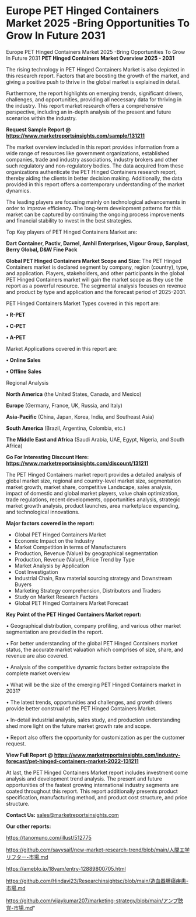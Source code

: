 # Europe PET Hinged Containers Market 2025 -Bring Opportunities To Grow In Future 2031
Europe PET Hinged Containers Market 2025 -Bring Opportunities To Grow In Future 2031
<Strong> PET Hinged Containers Market Overview 2025 - 2031</strong>

The rising technology in PET Hinged Containers Market is also depicted in this research report. Factors that are boosting the growth of the market, and giving a positive push to thrive in the global market is explained in detail.

Furthermore, the report highlights on emerging trends, significant drivers, challenges, and opportunities, providing all necessary data for thriving in the industry. This report market research offers a comprehensive perspective, including an in-depth analysis of the present and future scenarios within the industry.

<strong>Request Sample Report @ <a href=https://www.marketreportsinsights.com/sample/131211>https://www.marketreportsinsights.com/sample/131211</a></strong>

The market overview included in this report provides information from a wide range of resources like government organizations, established companies, trade and industry associations, industry brokers and other such regulatory and non-regulatory bodies. The data acquired from these organizations authenticate the PET Hinged Containers research report, thereby aiding the clients in better decision making. Additionally, the data provided in this report offers a contemporary understanding of the market dynamics.

The leading players are focusing mainly on technological advancements in order to improve efficiency. The long-term development patterns for this market can be captured by continuing the ongoing process improvements and financial stability to invest in the best strategies.

Top Key players of PET Hinged Containers Market are:

<strong>Dart Container, Pactiv, Darnel, Amhil Enterprises, Vigour Group, Sanplast, Berry Global, D&W Fine Pack</strong>

<strong><b>Global PET Hinged Containers Market Scope and Size:</b></strong>
The PET Hinged Containers market is declared segment by company, region (country), type, and application. Players, stakeholders, and other participants in the global PET Hinged Containers market will gain the market scope as they use the report as a powerful resource. The segmental analysis focuses on revenue and product by type and application and the forecast period of 2025-2031.

PET Hinged Containers Market Types covered in this report are:

<strong>• R-PET

• C-PET

• A-PET</strong>

Market Applications covered in this report are:

<strong>• Online Sales

• Offline Sales</strong> 

Regional Analysis

<strong>North America</strong> (the United States, Canada, and Mexico)

<strong>Europe</strong> (Germany, France, UK, Russia, and Italy)

<strong>Asia-Pacific</strong> (China, Japan, Korea, India, and Southeast Asia)

<strong>South America</strong> (Brazil, Argentina, Colombia, etc.)

<strong>The Middle East and Africa</strong> (Saudi Arabia, UAE, Egypt, Nigeria, and South Africa)

<strong>Go For Interesting Discount Here: <a href=https://www.marketreportsinsights.com/discount/131211>https://www.marketreportsinsights.com/discount/131211</a></strong>

The PET Hinged Containers market report provides a detailed analysis of global market size, regional and country-level market size, segmentation market growth, market share, competitive Landscape, sales analysis, impact of domestic and global market players, value chain optimization, trade regulations, recent developments, opportunities analysis, strategic market growth analysis, product launches, area marketplace expanding, and technological innovations.

<strong><b>Major factors covered in the report:</b></strong>
<ul>
  <li>Global PET Hinged Containers Market </li>
  <li>Economic Impact on the Industry</li>
  <li>Market Competition in terms of Manufacturers</li>
  <li>Production, Revenue (Value) by geographical segmentation</li>
  <li>Production, Revenue (Value), Price Trend by Type</li>
  <li>Market Analysis by Application</li>
  <li>Cost Investigation</li>
  <li>Industrial Chain, Raw material sourcing strategy and Downstream Buyers</li>
  <li>Marketing Strategy comprehension, Distributors and Traders</li>
  <li>Study on Market Research Factors</li>
  <li>Global PET Hinged Containers Market Forecast</li>
</ul>

<strong><b>Key Point of the PET Hinged Containers Market report:</b></strong>

• Geographical distribution, company profiling, and various other market segmentation are provided in the report.

• For better understanding of the global PET Hinged Containers market status, the accurate market valuation which comprises of size, share, and revenue are also covered.

• Analysis of the competitive dynamic factors better extrapolate the complete market overview

• What will be the size of the emerging PET Hinged Containers market in 2031?

• The latest trends, opportunities and challenges, and growth drivers provide better construal of the PET Hinged Containers Market.

• In-detail industrial analysis, sales study, and production understanding shed more light on the future market growth rate and scope.

• Report also offers the opportunity for customization as per the customer request.

<strong><b>View Full Report @ <a href=https://www.marketreportsinsights.com/industry-forecast/pet-hinged-containers-market-2022-131211>https://www.marketreportsinsights.com/industry-forecast/pet-hinged-containers-market-2022-131211</a></b></strong>


At last, the PET Hinged Containers Market report includes investment come analysis and development trend analysis. The present and future opportunities of the fastest growing international industry segments are coated throughout this report. This report additionally presents product specification, manufacturing method, and product cost structure, and price structure.

<strong>Contact Us:</strong>
sales@marketreportsinsights.com

<strong>Our other reports:</strong>

<a href=https://tanomuno.com/illust/512775>https://tanomuno.com/illust/512775</a>

<a href=https://github.com/sayysaif/new-market-research-trend/blob/main/人間工学リフター-市場.md>https://github.com/sayysaif/new-market-research-trend/blob/main/人間工学リフター-市場.md</a>

<a href=https://ameblo.jp/18yam/entry-12889800705.html>https://ameblo.jp/18yam/entry-12889800705.html</a>

<a href=https://github.com/Hindavi23/Researchinsightsc/blob/main/造血器腫瘍疾患-市場.md>https://github.com/Hindavi23/Researchinsightsc/blob/main/造血器腫瘍疾患-市場.md</a>

<a href=https://github.com/vijaykumar207/marketing-strategy/blob/main/アンプ聴覚-市場.md>https://github.com/vijaykumar207/marketing-strategy/blob/main/アンプ聴覚-市場.md</a>"
